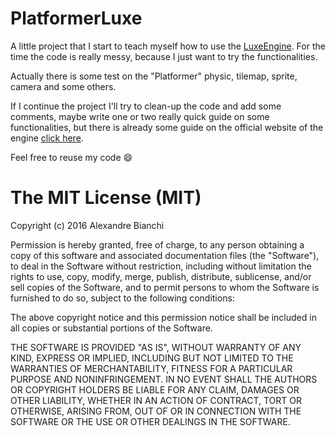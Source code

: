 # PlatformerLuxe

A little project that I start to teach myself how to use the [LuxeEngine](http://luxeengine.com/docs/). For the time the code is really messy, because I just want to try the functionalities.

Actually there is some test on the "Platformer" physic, tilemap, sprite, camera and some others.

If I continue the project I'll try to clean-up the code and add some comments, maybe write one or two really quick guide on some functionalities, but there is already some guide on the official website of the engine [click here](http://luxeengine.com/docs/guide.html).

Feel free to reuse my code :smile:

# The MIT License (MIT)

Copyright (c) 2016 Alexandre Bianchi

Permission is hereby granted, free of charge, to any person obtaining a copy of this software and associated documentation files (the "Software"), to deal in the Software without restriction, including without limitation the rights to use, copy, modify, merge, publish, distribute, sublicense, and/or sell copies of the Software, and to permit persons to whom the Software is furnished to do so, subject to the following conditions:

The above copyright notice and this permission notice shall be included in all copies or substantial portions of the Software.

THE SOFTWARE IS PROVIDED "AS IS", WITHOUT WARRANTY OF ANY KIND, EXPRESS OR IMPLIED, INCLUDING BUT NOT LIMITED TO THE WARRANTIES OF MERCHANTABILITY, FITNESS FOR A PARTICULAR PURPOSE AND NONINFRINGEMENT. IN NO EVENT SHALL THE AUTHORS OR COPYRIGHT HOLDERS BE LIABLE FOR ANY CLAIM, DAMAGES OR OTHER LIABILITY, WHETHER IN AN ACTION OF CONTRACT, TORT OR OTHERWISE, ARISING FROM, OUT OF OR IN CONNECTION WITH THE SOFTWARE OR THE USE OR OTHER DEALINGS IN THE SOFTWARE.
